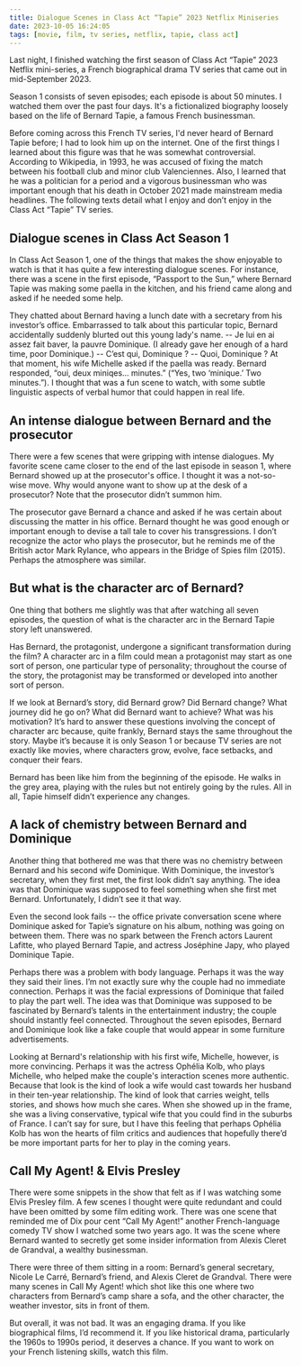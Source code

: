 ```yaml
---
title: Dialogue Scenes in Class Act “Tapie” 2023 Netflix Miniseries
date: 2023-10-05 16:24:05
tags: [movie, film, tv series, netflix, tapie, class act]
---
```

Last night, I finished watching the first season of Class Act “Tapie” 2023 Netflix mini-series, a French biographical drama TV series that came out in mid-September 2023. 

Season 1 consists of seven episodes; each episode is about 50 minutes. I watched them over the past four days. It's a fictionalized biography loosely based on the life of Bernard Tapie, a famous French businessman.

Before coming across this French TV series, I'd never heard of Bernard Tapie before; I had to look him up on the internet. One of the first things I learned about this figure was that he was somewhat controversial. According to Wikipedia, in 1993, he was accused of fixing the match between his football club and minor club Valenciennes. Also, I learned that he was a politician for a period and a vigorous businessman who was important enough that his death in October 2021 made mainstream media headlines. The following texts detail what I enjoy and don’t enjoy in the Class Act “Tapie” TV series.

## Dialogue scenes in Class Act Season 1
In Class Act Season 1, one of the things that makes the show enjoyable to watch is that it has quite a few interesting dialogue scenes. For instance, there was a scene in the first episode, “Passport to the Sun,” where Bernard Tapie was making some paella in the kitchen, and his friend came along and asked if he needed some help. 

They chatted about Bernard having a lunch date with a secretary from his investor’s office. Embarrassed to talk about this particular topic, Bernard accidentally suddenly blurted out this young lady's name. 
-- Je lui en ai assez fait baver, la pauvre Dominique. (I already gave her enough of a hard time, poor Dominique.)
-- C’est qui, Dominique ?
-- Quoi, Dominique ?
At that moment, his wife Michelle asked if the paella was ready. Bernard responded, “oui, deux miniqes… minutes.” (“Yes, two ‘minique.’ Two minutes.”). I thought that was a fun scene to watch, with some subtle linguistic aspects of verbal humor that could happen in real life.

## An intense dialogue between Bernard and the prosecutor
There were a few scenes that were gripping with intense dialogues. My favorite scene came closer to the end of the last episode in season 1, where Bernard showed up at the prosecutor's office. I thought it was a not-so-wise move. Why would anyone want to show up at the desk of a prosecutor? Note that the prosecutor didn’t summon him. 

The prosecutor gave Bernard a chance and asked if he was certain about discussing the matter in his office. Bernard thought he was good enough or important enough to devise a tall tale to cover his transgressions. I don’t recognize the actor who plays the prosecutor, but he reminds me of the British actor Mark Rylance, who appears in the Bridge of Spies film (2015). Perhaps the atmosphere was similar.

## But what is the character arc of Bernard?
One thing that bothers me slightly was that after watching all seven episodes, the question of what is the character arc in the Bernard Tapie story left unanswered. 

Has Bernard, the protagonist, undergone a significant transformation during the film? A character arc in a film could mean a protagonist may start as one sort of person, one particular type of personality; throughout the course of the story, the protagonist may be transformed or developed into another sort of person.

If we look at Bernard’s story, did Bernard grow? Did Bernard change? What journey did he go on? What did Bernard want to achieve? What was his motivation? It’s hard to answer these questions involving the concept of character arc because, quite frankly, Bernard stays the same throughout the story. Maybe it’s because it is only Season 1 or because TV series are not exactly like movies, where characters grow, evolve, face setbacks, and conquer their fears.

Bernard has been like him from the beginning of the episode. He walks in the grey area, playing with the rules but not entirely going by the rules. All in all, Tapie himself didn’t experience any changes.

## A lack of chemistry between Bernard and Dominique
Another thing that bothered me was that there was no chemistry between Bernard and his second wife Dominique. With Dominique, the investor’s secretary, when they first met, the first look didn’t say anything. The idea was that Dominique was supposed to feel something when she first met Bernard. Unfortunately, I didn’t see it that way.

Even the second look fails -- the office private conversation scene where Dominique asked for Tapie’s signature on his album, nothing was going on between them. There was no spark between the French actors Laurent Lafitte, who played Bernard Tapie, and actress Joséphine Japy, who played Dominique Tapie. 

Perhaps there was a problem with body language. Perhaps it was the way they said their lines. I’m not exactly sure why the couple had no immediate connection. Perhaps it was the facial expressions of Dominique that failed to play the part well. The idea was that Dominique was supposed to be fascinated by Bernard’s talents in the entertainment industry; the couple should instantly feel connected. Throughout the seven episodes, Bernard and Dominique look like a fake couple that would appear in some furniture advertisements.

Looking at Bernard's relationship with his first wife, Michelle, however, is more convincing. Perhaps it was the actress Ophélia Kolb, who plays Michelle, who helped make the couple's interaction scenes more authentic. Because that look is the kind of look a wife would cast towards her husband in their ten-year relationship. The kind of look that carries weight, tells stories, and shows how much she cares. When she showed up in the frame, she was a living conservative, typical wife that you could find in the suburbs of France. I can’t say for sure, but I have this feeling that perhaps Ophélia Kolb has won the hearts of film critics and audiences that hopefully there’d be more important parts for her to play in the coming years.

## Call My Agent! & Elvis Presley
There were some snippets in the show that felt as if I was watching some Elvis Presley film. A few scenes I thought were quite redundant and could have been omitted by some film editing work. There was one scene that reminded me of Dix pour cent “Call My Agent!” another French-language comedy TV show I watched some two years ago. It was the scene where Bernard wanted to secretly get some insider information from Alexis Cleret de Grandval, a wealthy businessman. 

There were three of them sitting in a room: Bernard’s general secretary, Nicole Le Carré, Bernard’s friend, and Alexis Cleret de Grandval. There were many scenes in Call My Agent! which shot like this one where two characters from Bernard’s camp share a sofa, and the other character, the weather investor, sits in front of them.

But overall, it was not bad. It was an engaging drama. If you like biographical films, I’d recommend it. If you like historical drama, particularly the 1960s to 1990s period, it deserves a chance. If you want to work on your French listening skills, watch this film.
